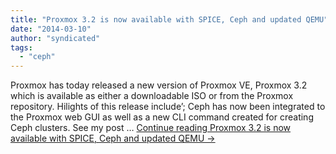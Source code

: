 ```yaml
---
title: "Proxmox 3.2 is now available with SPICE, Ceph and updated QEMU"
date: "2014-03-10"
author: "syndicated"
tags: 
  - "ceph"
---
```


Proxmox has today released a new version of Proxmox VE, Proxmox 3.2 which is available as either a downloadable ISO or from the Proxmox repository. Hilights of this release include’; Ceph has now been integrated to the Proxmox web GUI as well as a new CLI command created for creating Ceph clusters. See my post … [Continue reading Proxmox 3.2 is now available with SPICE, Ceph and updated QEMU →](http://www.jamescoyle.net/tech-news/1364-proxmox-3-2-is-now-available-with-spice-ceph-and-updated-qemu)
